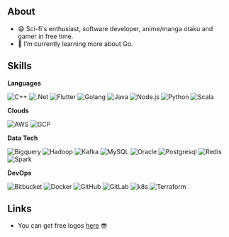 ## About

- 😄 Sci-fi's enthusiast, software developer, anime/manga otaku and gamer in free time.
- 🌱 I’m currently learning more about Go.

## Skills

**Languages**

![C++](https://img.shields.io/badge/-C++-333333?style=flat&logo=C%2B%2B&logoColor=00599C)
![.Net](https://img.shields.io/badge/-.Net-333333?style=flat&logo=dotnet)
![Flutter](https://img.shields.io/badge/-Flutter-333333?style=flat&logo=Flutter)
![Golang](https://img.shields.io/badge/-Go-333333?style=flat&logo=go&logoColor=007396)
![Java](https://img.shields.io/badge/-Java-333333?style=flat&logo=openjdk&logoColor=007396)
![Node.js](https://img.shields.io/badge/-Node.js-333333?style=flat&logo=nodedotjs&logoColor=007396)
![Python](https://img.shields.io/badge/-Python-333333?style=flat&logo=python&logoColor=007396)
![Scala](https://img.shields.io/badge/-Scala-333333?style=flat&logo=scala&logoColor=007396)

**Clouds**

![AWS](https://img.shields.io/badge/-AWS-333333?style=flat&logo=amazonwebservices)
![GCP](https://img.shields.io/badge/-GCP-333333?style=flat&logo=googlecloud)

**Data Tech**

![Bigquery](https://img.shields.io/badge/-Bigquery-333333?style=flat&logo=googlebigquery)
![Hadoop](https://img.shields.io/badge/-Hadoop-333333?style=flat&logo=apachehadoop)
![Kafka](https://img.shields.io/badge/-Kafka-333333?style=flat&logo=apachekafka)
![MySQL](https://img.shields.io/badge/-MySQL-333333?style=flat&logo=mysql)
![Oracle](https://img.shields.io/badge/-Oracle-333333?style=flat&logo=oracle)
![Postgresql](https://img.shields.io/badge/-Postgresql-333333?style=flat&logo=postgresql)
![Redis](https://img.shields.io/badge/-Redis-333333?style=flat&logo=redis)
![Spark](https://img.shields.io/badge/-Spark-333333?style=flat&logo=apachespark)

**DevOps**

![Bitbucket](https://img.shields.io/badge/-Bitbucket-333333?style=flat&logo=bitbucket)
![Docker](https://img.shields.io/badge/-Docker-333333?style=flat&logo=docker)
![GitHub](https://img.shields.io/badge/-GitHub-333333?style=flat&logo=github)
![GitLab](https://img.shields.io/badge/-GitLab-333333?style=flat&logo=gitlab)
![k8s](https://img.shields.io/badge/-K8s-333333?style=flat&logo=kubernetes)
![Terraform](https://img.shields.io/badge/-Terraform-333333?style=flat&logo=terraform)

## Links

* You can get free logos [here](https://simpleicons.org/) 😎

<!--
**acabrerisso/acabrerisso** is a ✨ _special_ ✨ repository because its `README.md` (this file) appears on your GitHub profile.

Here are some ideas to get you started:

- 🔭 I’m currently working on ...
- 🌱 I’m currently learning ...
- 👯 I’m looking to collaborate on ...
- 🤔 I’m looking for help with ...
- 💬 Ask me about ...
- 📫 How to reach me: ...
- 😄 Pronouns: ...
- ⚡ Fun fact: ...
-->
